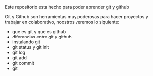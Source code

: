
Este repositorio esta hecho para poder aprender git y github

Git y Github son herramientas muy poderosas para hacer proyectos y trabajar en colaborativo, noostros veremos lo siquiente:
+ que es git y que es github
+ diferencias entre git y github
+ instalando git
+ git status y git init
+ git log
+ git add
+ git commit 
+ git
